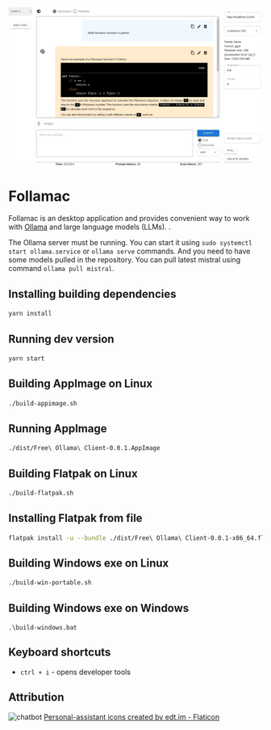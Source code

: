 <img alt="screenshot" width="800" src="https://github.com/pejuko/follamac/blob/main/images/screenshot.png?raw=true" />

# Follamac

Follamac is an desktop application and provides convenient way to work with [Ollama](https://ollama.com/)
and large language models (LLMs).
.

The Ollama server must be running. You can start it using `sudo systemctl start ollama.service`
or `ollama serve` commands. And you need to have some models pulled in the repository. You can pull
latest mistral using command `ollama pull mistral`.

## Installing building dependencies

```bash
yarn install
```

## Running dev version

```bash
yarn start
```

## Building AppImage on Linux

```bash
./build-appimage.sh
```

## Running AppImage

```bash
./dist/Free\ Ollama\ Client-0.0.1.AppImage
```

## Building Flatpak on Linux

```bash
./build-flatpak.sh
```

## Installing Flatpak from file

```bash
flatpak install -u --bundle ./dist/Free\ Ollama\ Client-0.0.1-x86_64.flatpak
```

## Building Windows exe on Linux

```bash
./build-win-portable.sh
```

## Building Windows exe on Windows

```shell
.\build-windows.bat
```

## Keyboard shortcuts

- `ctrl + i` - opens developer tools

## Attribution

<img alt="chatbot" width="64" height="64" src="https://github.com/pejuko/follamac/blob/main/src/images/chatbot.png?raw=true" />
<a href="https://www.flaticon.com/free-icons/personal-assistant" title="personal-assistant icons">Personal-assistant icons created by edt.im - Flaticon</a>